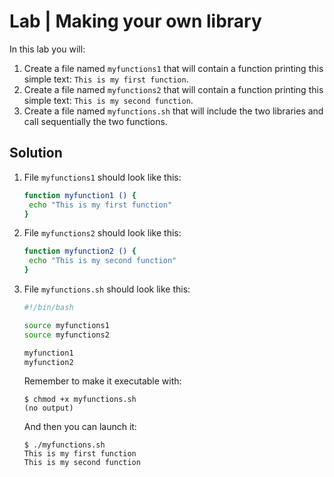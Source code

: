 # Lab | Making your own library

In this lab you will:

1. Create a file named `myfunctions1` that will contain a function printing this
   simple text: `This is my first function`.
2. Create a file named `myfunctions2` that will contain a function printing this
   simple text: `This is my second function`.
3. Create a file named `myfunctions.sh` that will include the two libraries and
   call sequentially the two functions.

## Solution

1. File `myfunctions1` should look like this:

   ```bash
   function myfunction1 () {
    echo "This is my first function"
   }
   ```

2. File `myfunctions2` should look like this:

   ```bash
   function myfunction2 () {
    echo "This is my second function"
   }
   ```

3. File `myfunctions.sh` should look like this:

   ```bash
   #!/bin/bash

   source myfunctions1
   source myfunctions2

   myfunction1
   myfunction2
   ```

   Remember to make it executable with:

   ```console
   $ chmod +x myfunctions.sh
   (no output)
   ```

   And then you can launch it:

   ```console
   $ ./myfunctions.sh
   This is my first function
   This is my second function
   ```
